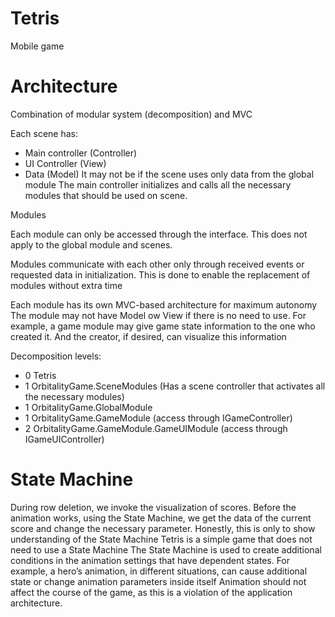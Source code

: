 # Tetris
Mobile game
# Architecture
Combination of modular system (decomposition) and MVC

Each scene has:
* Main controller (Controller) 
* UI Controller (View)
* Data (Model) It may not be if the scene uses only data from the global module
The main controller initializes and calls all the necessary modules that should be used on scene.

Modules

Each module can only be accessed through the interface. This does not apply to the global module and scenes.

Modules communicate with each other only through received events or requested data in initialization.
This is done to enable the replacement of modules without extra time

Each module has its own MVC-based architecture for maximum autonomy
The module may not have Model ow View if there is no need to use. For example, a game module may give game state information to the one who created it. And the creator, if desired, can visualize this information

Decomposition levels:
* 0 Tetris
* 1 OrbitalityGame.SceneModules (Has a scene controller that activates all the necessary modules)
* 1 OrbitalityGame.GlobalModule 
* 1 OrbitalityGame.GameModule (access through IGameController)
* 2 OrbitalityGame.GameModule.GameUIModule (access through IGameUIController)

# State Machine
During row deletion, we invoke the visualization of scores. Before the animation works, using the State Machine, we get the data of the current score and change the necessary parameter.
Honestly, this is only to show understanding of the State Machine
Tetris is a simple game that does not need to use a State Machine
The State Machine is used to create additional conditions in the animation settings that have dependent states.
For example, a hero’s animation, in different situations, can cause additional state or change animation parameters inside itself
Animation should not affect the course of the game, as this is a violation of the application architecture.

